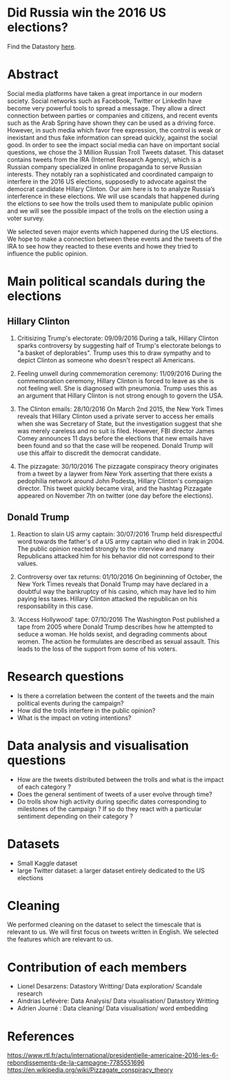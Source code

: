# Did Russia win the 2016 US elections?

Find the Datastory [here](https://liolioclaudio.github.io/adamsfamily.github.io/).

# Abstract
Social media platforms have taken a great importance in our modern society. Social networks such as Facebook, Twitter or LinkedIn have become very powerful tools to spread a message. They allow a direct connection between parties or companies and citizens, and recent events such as the Arab Spring have shown they can be used as a driving force. 
However, in such media which favor free expression, the control is weak or inexistant and thus fake information can spread quickly, against the social good.
In order to see the impact social media can have on important social questions, we chose the 3 Million Russian Troll Tweets dataset. This dataset contains tweets from the IRA (Internet Research Agency), which is a Russian company specialized in online propaganda to serve Russian interests. They notably  ran a sophisticated and coordinated campaign to interfere in the 2016 US elections, supposedly to advocate against the democrat candidate Hillary Clinton. Our aim here is to to analyze Russia’s interference in these elections. We will use scandals that happened during the elctions to see how the trolls used them to manipulate public opinion and we will see the possible impact of the trolls on the election using a voter survey.


We selected seven major events which happened during the US elections. We hope to make a connection between these events and the tweets of the IRA to see how they reacted to these events and howe they tried to influence the public opinion.

# Main political scandals during the elections
## Hillary Clinton

1) Critisizing Trump's electorate: 09/09/2016
   During a talk, Hillary Clinton sparks controversy by suggesting half of Trump's electorate belongs to "a basket of deplorables". Trump uses this to draw sympathy and to depict Clinton as someone who doesn't respect all Americans.

2) Feeling unwell during commemoration ceremony: 11/09/2016
   During the commemoration ceremony, Hillary Clinton is forced to leave as she is not feeling well. She is diagnosed with pneumonia. Trump uses this as an argument that Hillary Clinton is not strong enough to govern the USA.

3) The Clinton emails: 28/10/2016
   On March 2nd 2015, the New York Times reveals that Hillary Clinton used a private server to access her emails when she was Secretary of State, but the investigation suggest that she was merely careless and no suit is filed. However, FBI director James Comey announces 11 days before the elections that new emails have been found and so that the case will be reopened. Donald Trump will use this affair to discredit the democrat candidate.

4) The pizzagate: 30/10/2016
   The pizzagate conspiracy theory originates from a tweet by a laywer from New York asserting that there exists a pedophilia network around John Podesta, Hillary Clinton's compaign director. This tweet quickly became viral, and the hashtag Pizzagate appeared on November 7th on twitter (one day before the elections).

## Donald Trump

1) Reaction to slain US army captain: 30/07/2016
   Trump held disrespectful word towards the father's of a US army captain who died in Irak in 2004. The public opinion reacted strongly to the interview and many Republicans attacked him for his behavior did not correspond to their values.

2) Controversy over tax returns: 01/10/2016
   On begininning of October, the New York Times reveals that Donald Trump may have declared in a doubtful way the bankruptcy of his casino, which may have led to him paying less taxes. Hillary Clinton attacked the republican on his responsability in this case.

3) 'Access Hollywood' tape: 07/10/2016
   The Washington Post published a tape from 2005 where Donald Trump describes how he attempted to seduce a woman. He holds sexist, and degrading comments about women. The action he formulates are described as sexual assault. This leads to the loss of the support from some of his voters.

# Research questions
- Is there a correlation between the content of the tweets and the main political events during the campaign?
- How did the trolls interfere in the public opinion?
- What is the impact on voting intentions?

# Data analysis and visualisation questions
- How are the tweets distributed between the trolls and what is the impact of each category ?
- Does the general sentiment of tweets of a user evolve through time?
- Do trolls show high activity during specific dates corresponding to milestones of the campaign ? If so do they react with a particular sentiment depending on their category ?

# Datasets
- Small Kaggle dataset
- large Twitter dataset: a larger dataset entirely dedicated to the US elections

# Cleaning
We performed cleaning on the dataset to select the timescale that is relevant to us. We will first focus on tweets written in English.
We selected the features which are relevant to us.

# Contribution of each members
- Lionel Desarzens: Datastory Writting/ Data exploration/ Scandale research
- Aindrias Lefévère: Data Analysis/ Data visualisation/ Datastory Writting 
- Adrien Journé : Data cleaning/ Data visualisation/ word embedding

# References
https://www.rtl.fr/actu/international/presidentielle-americaine-2016-les-6-rebondissements-de-la-campagne-7785551696 
https://en.wikipedia.org/wiki/Pizzagate_conspiracy_theory 
